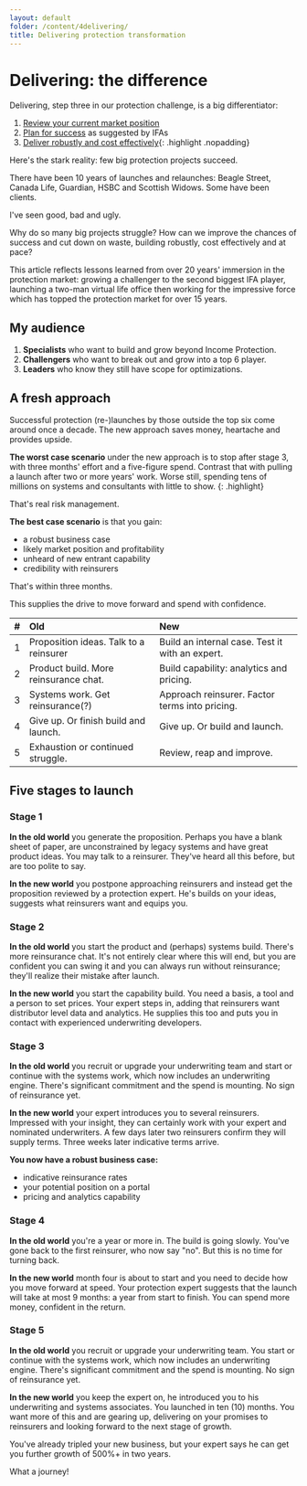 ```yaml
---
layout: default
folder: /content/4delivering/
title: Delivering protection transformation
---
```


# Delivering: the difference

Delivering, step three in our protection challenge, is a big differentiator:

1. [Review your current market position](/content/2marketplayers/)
1. [Plan for success](/content/3buildingblocks/) as suggested by IFAs
1. [Deliver robustly and cost effectively](/content/4delivering/){: .highlight .nopadding}

Here's the stark reality: few big protection projects succeed.

There have been 10 years of launches and relaunches: Beagle Street, Canada Life, Guardian, HSBC and Scottish Widows. Some have been clients.

I've seen good, bad and ugly.

Why do so many big projects struggle? How can we improve the chances of success and cut down on waste, building robustly, cost effectively and at pace?

This article reflects lessons learned from over 20 years' immersion in the protection market: growing a challenger to the second biggest IFA player, launching a two-man virtual life office then working for the impressive force which has topped the protection market for over 15 years.

## My audience

1. **Specialists** who want to build and grow beyond Income Protection.
2. **Challengers** who want to break out and grow into a top 6 player.
3. **Leaders** who know they still have scope for optimizations.

## A fresh approach

Successful protection (re-)launches by those outside the top six come around once a decade. The new approach saves money, heartache and provides upside.

**The worst case scenario** under the new approach is to stop after stage 3, with three months' effort and a five-figure spend. Contrast that with pulling a launch after two or more years' work. Worse still, spending tens of millions on systems and consultants with little to show.
{: .highlight}

That's real risk management.

**The best case scenario** is that you gain:

+ a robust business case
+ likely market position and profitability
+ unheard of new entrant capability
+ credibility with reinsurers

That's within three months.

This supplies the drive to move forward and spend with confidence.

| #   | Old   | New  |
| :-: | :---- | :--- |
| 1   | Proposition ideas. Talk to a reinsurer | Build an internal case. Test it with an expert. |
| 2   | Product build. More reinsurance chat.  | Build capability: analytics and pricing.        |
| 3   | Systems work. Get reinsurance(?)       | Approach reinsurer. Factor terms into pricing.  |
| 4   | Give up. Or finish build and launch.   | Give up. Or build and launch.                   |
| 5   | Exhaustion or continued struggle.      | Review, reap and improve.                       |

## Five stages to launch

### Stage 1

**In the old world** you generate the proposition. Perhaps you have a blank sheet of paper, are unconstrained by legacy systems and have great product ideas. You may talk to a reinsurer. They've heard all this before, but are too polite to say.

**In the new world** you postpone approaching reinsurers and instead get the proposition reviewed by a protection expert. He's builds on your ideas, suggests what reinsurers want and equips you.

### Stage 2

**In the old world** you start the product and (perhaps) systems build. There's more reinsurance chat. It's not entirely clear where this will end, but you are confident you can swing it and you can always run without reinsurance; they'll realize their mistake after launch.

**In the new world** you start the capability build. You need a basis, a tool and a person to set prices. Your expert steps in, adding that reinsurers want distributor level data and analytics. He supplies this too and puts you in contact with experienced underwriting developers.

### Stage 3

**In the old world** you recruit or upgrade your underwriting team and start or continue with the systems work, which now includes an underwriting engine. There's significant commitment and the spend is mounting. No sign of reinsurance yet.

**In the new world** your expert introduces you to several reinsurers. Impressed with your insight, they can certainly work with your expert and nominated underwriters. A few days later two reinsurers confirm they will supply terms. Three weeks later indicative terms arrive.

**You now have a robust business case:**

+ indicative reinsurance rates
+ your potential position on a portal
+ pricing and analytics capability

### Stage 4

**In the old world** you're a year or more in. The build is going slowly. You've gone back to the first reinsurer, who now say "no". But this is no time for turning back.

**In the new world** month four is about to start and you need to decide how you move forward at speed. Your protection expert suggests that the launch will take at most 9 months: a year from start to finish. You can spend more money, confident in the return.

### Stage 5

**In the old world** you recruit or upgrade your underwriting team. You start or continue with the systems work, which now includes an underwriting engine. There's significant commitment and the spend is mounting. No sign of reinsurance yet.

**In the new world** you keep the expert on, he introduced you to his underwriting and systems associates. You launched in ten (10) months. You want more of this and are gearing up, delivering on your promises to reinsurers and looking forward to the next stage of growth.

You've already tripled your new business, but your expert says he can get you further growth of 500%+ in two years. 

What a journey!
